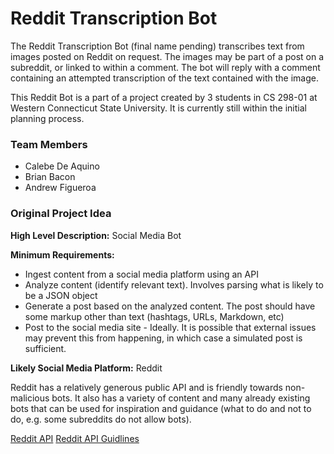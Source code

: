 # Reddit Transcription Bot

The Reddit Transcription Bot (final name pending) transcribes text from images posted on Reddit on request. The images may be part of a post on a subreddit, or linked to within a comment. The bot will reply with a comment containing an attempted transcription of the text contained with the image.

This Reddit Bot is a part of a project created by 3 students in CS 298-01 at Western Connecticut State University. It is currently still within the initial planning process.

### Team Members
- Calebe De Aquino
- Brian Bacon
- Andrew Figueroa

### Original Project Idea

**High Level Description:** Social Media Bot

**Minimum Requirements:**

- Ingest content from a social media platform using an API
- Analyze content (identify relevant text). Involves parsing what is likely to be a JSON object
- Generate a post based on the analyzed content. The post should have some markup other than text (hashtags, URLs, Markdown, etc)
- Post to the social media site - Ideally. It is possible that external issues may prevent this from happening, in which case a simulated post is sufficient.


**Likely Social Media Platform:** Reddit

Reddit has a relatively generous public API and is friendly towards non-malicious bots. It also has a variety of content and many already existing bots that can be used for inspiration and guidance (what to do and not to do, e.g. some subreddits do not allow bots).

[Reddit API](https://www.reddit.com/dev/api)
[Reddit API Guidlines](https://github.com/reddit-archive/reddit/wiki/API)
